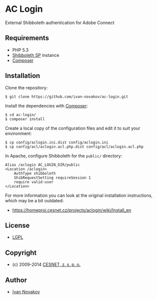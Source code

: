 # AC Login

External Shibboleth authentication for Adobe Connect

## Requirements

* PHP 5.3
* [Shibboleth SP](http://www.shibboleth.net/) instance
* [Composer](https://getcomposer.org/)

## Installation

Clone the repository:
```
$ git clone https://github.com/ivan-novakov/ac-login.git
```

Install the dependencies with [Composer](https://getcomposer.org/):
```
$ cd ac-login/
$ composer install
```  

Create a local copy of the configuration files and edit it to suit your environment:
```
$ cp config/aclogin.ini.dist config/aclogin.ini
$ cp config/acl/aclogin.acl.php.dist config/acl/aclogin.acl.php
```

In Apache, configure Shibboleth for the `public/` directory:
```
Alias /aclogin AC_LOGIN_DIR/public
<Location /aclogin>
    AuthType shibboleth
    ShibRequestSetting requireSession 1
    require valid-user
</Location>
```

For more information you can look at the original installation instructions, which may be a bit outdated:

* https://homeproj.cesnet.cz/projects/aclogin/wiki/Install_en
 

## License

* [LGPL](http://www.gnu.org/licenses/lgpl.txt)

## Copyright

* (c) 2009-2014 [CESNET, z. s. p. o.](http://www.ces.net/)

## Author

* [Ivan Novakov](http://novakov.cz/)
